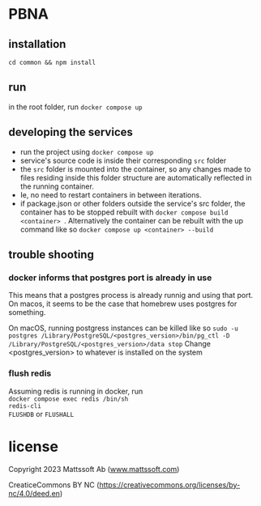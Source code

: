 # PBNA

## installation
`cd common && npm install`

## run
in the root folder, run `docker compose up`

## developing the services
- run the project using `docker compose up`
- service's source code is inside their corresponding `src` folder
- the `src` folder is mounted into the container, so any changes made to files residing inside this folder structure
  are automatically reflected in the running container.
- Ie, no need to restart containers in between iterations.
- if package.json or other folders outside the service's src folder, the container has to be stopped rebuilt with `docker compose build <container> `. Alternatively the container can be rebuilt with the up command like so `docker compose up <container> --build`


## trouble shooting

### docker informs that postgres port is already in use
This means that a postgres process is already runnig and using that port. On macos, it seems to be 
the case that homebrew uses postgres for something.

On macOS, running postgress instances can be killed like so
`sudo -u postgres /Library/PostgreSQL/<postgres_version>/bin/pg_ctl -D /Library/PostgreSQL/<postgres_version>/data stop`
Change <postgres_version> to whatever is installed on the system


### flush redis
Assuming redis is running in docker, run  
`docker compose exec redis /bin/sh`  
`redis-cli`  
`FLUSHDB` or `FLUSHALL`


# license
Copyright 2023 Mattssoft Ab (www.mattssoft.com)

CreaticeCommons BY NC 
(https://creativecommons.org/licenses/by-nc/4.0/deed.en)
